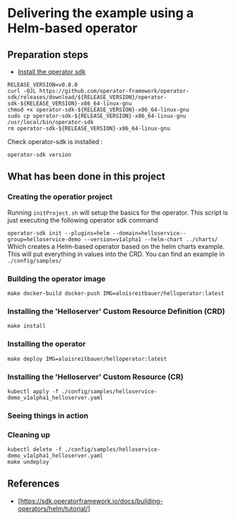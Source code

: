 # Delivering the example using a Helm-based operator

## Preparation steps

* [Install the operator sdk](https://docs.openshift.com/container-platform/4.1/applications/operator_sdk/osdk-getting-started.html#osdk-installing-cli_osdk-getting-started)

```
RELEASE_VERSION=v0.8.0
curl -OJL https://github.com/operator-framework/operator-sdk/releases/download/${RELEASE_VERSION}/operator-sdk-${RELEASE_VERSION}-x86_64-linux-gnu
chmod +x operator-sdk-${RELEASE_VERSION}-x86_64-linux-gnu
sudo cp operator-sdk-${RELEASE_VERSION}-x86_64-linux-gnu /usr/local/bin/operator-sdk
rm operator-sdk-${RELEASE_VERSION}-x86_64-linux-gnu
```

Check operator-sdk is installed :

```
operator-sdk version
```

## What has been done in this project

### Creating the operatior project

Running ```initProject.sh``` will setup the basics for the operator. This script
is just executing the following operator sdk command

```operator-sdk init --plugins=helm --domain=helloservice--group=helloservice-demo --version=v1alpha1 --helm-chart ../charts/```
Which creates a Helm-based operator based on the helm charts example. This will
put everything in values into the CRD. You can find an example in ```./config/samples/```

### Building the operator image

```make docker-build docker-push IMG=aloisreitbauer/helloperator:latest```

### Installing the 'Helloserver' Custom Resource Definition (CRD)

```make install```

### Installing the operator

```make deploy IMG=aloisreitbauer/helloperator:latest```

### Installing the 'Helloserver' Custom Resource (CR)

```kubectl apply -f ./config/samples/helloservice-demo_v1alpha1_helloserver.yaml```

### Seeing things in action

### Cleaning up

```
kubectl delete -f ./config/samples/helloservice-demo_v1alpha1_helloserver.yaml
make undeploy
```

## References

* [https://sdk.operatorframework.io/docs/building-operators/helm/tutorial/]